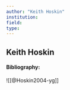 ```yaml
---
author: "Keith Hoskin"
institution:
field:
type:
---
```


## Keith Hoskin
#### Bibliography:

![[@Hoskin2004-yg]]